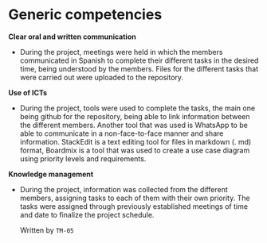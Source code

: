 # Generic competencies #

**Clear oral and written communication**
- During the project, meetings were held in which the members communicated in Spanish to complete their different tasks in the desired time, being understood by the members. Files for the different tasks that were carried out were uploaded to the repository.

**Use of ICTs**
- During the project, tools were used to complete the tasks, the main one being github for the repository, being able to link information between the different members. Another tool that was used is WhatsApp to be able to communicate in a non-face-to-face manner and share information. StackEdit is a text editing tool for files in markdown (. md) format, Boardmix is ​​a tool that was used to create a use case diagram using priority levels and requirements.

**Knowledge management**
- During the project, information was collected from the different members, assigning tasks to each of them with their own priority. The tasks were assigned through previously established meetings of time and date to finalize the project schedule.

  Written by `TM-05`

